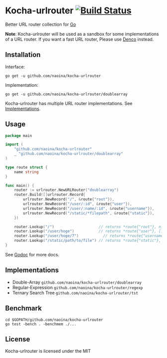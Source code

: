 # Kocha-urlrouter [![Build Status](https://travis-ci.org/naoina/kocha-urlrouter.png?branch=master)](https://travis-ci.org/naoina/kocha-urlrouter)

Better URL router collection for [Go](http://golang.org)

**Note**:
Kocha-urlrouter will be used as a sandbox for some implementations of a URL router. If you want a fast URL router, Please use [Denco](https://github.com/naoina/denco) instead.

## Installation

Interface:

    go get -u github.com/naoina/kocha-urlrouter

Implementation:

    go get -u github.com/naoina/kocha-urlrouter/doublearray

Kocha-urlrouter has multiple URL router implementations. See [Implementations](#implementations).

## Usage

```go
package main

import (
    "github.com/naoina/kocha-urlrouter"
    _ "github.com/naoina/kocha-urlrouter/doublearray"
)

type route struct {
    name string
}

func main() {
    router := urlrouter.NewURLRouter("doublearray")
    router.Build([]urlrouter.Record{
        urlrouter.NewRecord("/", &route{"root"}),
        urlrouter.NewRecord("/user/:id", &route{"user"}),
        urlrouter.NewRecord("/user/:name/:id", &route{"username"}),
        urlrouter.NewRecord("/static/*filepath", &route{"static"}),
    })

    router.Lookup("/")                    // returns *route{"root"}, nil slice.
    router.Lookup("/user/hoge")           // returns *route{"user"}, []urlrouter.Param{{"id", "hoge"}}
    router.Lookup("/user/hoge/7")           // returns *route{"username"}, []urlrouter.Param{{"name", "hoge"}, {"id", "7"}}
    router.Lookup("/static/path/to/file") // returns *route{"static"}, []urlrouter.Param{{"filepath", "path/to/file"}}
}
```

See [Godoc](http://godoc.org/github.com/naoina/kocha-urlrouter) for more docs.

## Implementations

* Double-Array `github.com/naoina/kocha-urlrouter/doublearray`
* Regular-Expression `github.com/naoina/kocha-urlrouter/regexp`
* Ternary Search Tree `github.com/naoina/kocha-urlrouter/tst`

## Benchmark

    cd $GOPATH/github.com/naoina/kocha-urlrouter
    go test -bench . -benchmem ./...

## License

Kocha-urlrouter is licensed under the MIT
